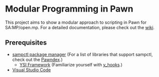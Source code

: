 # Modular Programming in Pawn

This project aims to show a modular approach to scripting in Pawn for SA:MP/open.mp.
For a detailed documentation, please check out the [wiki](https://github.com/TheManyula/Modular-Pawn/wiki).

## Prerequisites

- [sampctl package manager](https://github.com/Southclaws/sampctl) (For a list of libraries that support sampctl, check out the [Pawndex](https://packages.sampctl.com/).)
  - [YSI Framework](https://github.com/pawn-lang/YSI-Includes/tree/5.x) (Familiarize yourself with [y_hooks](https://github.com/pawn-lang/YSI-Includes/blob/5.x/YSI_Coding/y_hooks.md).)
- [Visual Studio Code](https://code.visualstudio.com/)
